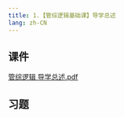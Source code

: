 ```yaml
---
title: 1.【管综逻辑基础课】导学总述
lang: zh-CN
---
```


## 课件
[管综逻辑 导学总述.pdf](..%2F..%2Fpublic%2Flogic%2F1.%E9%80%BB%E8%BE%91-%E5%9F%BA%E7%A1%80%E7%9F%A5%E8%AF%86%2F1.%E3%80%90%E7%AE%A1%E7%BB%BC%E9%80%BB%E8%BE%91%E5%9F%BA%E7%A1%80%E8%AF%BE%E3%80%91%E5%AF%BC%E5%AD%A6%E6%80%BB%E8%BF%B0%2F%E7%AE%A1%E7%BB%BC%E9%80%BB%E8%BE%91%20%E5%AF%BC%E5%AD%A6%E6%80%BB%E8%BF%B0.pdf)

## 习题
```



```
